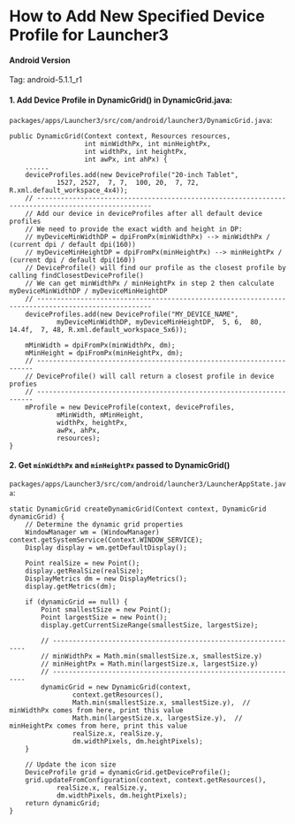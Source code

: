 
# How to Add New Specified Device Profile for Launcher3

#### Android Version
Tag: android-5.1.1_r1

#### 1. Add Device Profile in DynamicGrid() in DynamicGrid.java:

`packages/apps/Launcher3/src/com/android/launcher3/DynamicGrid.java`:

    public DynamicGrid(Context context, Resources resources,
                       int minWidthPx, int minHeightPx,
                       int widthPx, int heightPx,
                       int awPx, int ahPx) {
        ......
        deviceProfiles.add(new DeviceProfile("20-inch Tablet",
                1527, 2527,  7, 7,  100, 20,  7, 72, R.xml.default_workspace_4x4));
        // ---------------------------------------------------------------------------------------------------
        // Add our device in deviceProfiles after all default device profiles
        // We need to provide the exact width and height in DP:
        // myDeviceMinWidthDP = dpiFromPx(minWidthPx) --> minWidthPx / (current dpi / default dpi(160))
        // myDeviceMinHeightDP = dpiFromPx(minHeightPx) --> minHeightPx / (current dpi / default dpi(160))
        // DeviceProfile() will find our profile as the closest profile by calling findClosestDeviceProfile()
        // We can get minWidthPx / minHeightPx in step 2 then calculate myDeviceMinWidthDP / myDeviceMinHeightDP
        // ---------------------------------------------------------------------------------------------------
        deviceProfiles.add(new DeviceProfile("MY_DEVICE_NAME",
                myDeviceMinWidthDP, myDeviceMinHeightDP,  5, 6,  80, 14.4f,  7, 48, R.xml.default_workspace_5x6));

        mMinWidth = dpiFromPx(minWidthPx, dm);
        mMinHeight = dpiFromPx(minHeightPx, dm);
        // ---------------------------------------------------------------------
        // DeviceProfile() will call return a closest profile in device profies
        // ---------------------------------------------------------------------
        mProfile = new DeviceProfile(context, deviceProfiles,
                mMinWidth, mMinHeight,
                widthPx, heightPx,
                awPx, ahPx,
                resources);
    }


#### 2. Get `minWidthPx` and `minHeightPx` passed to DynamicGrid()
`packages/apps/Launcher3/src/com/android/launcher3/LauncherAppState.java`:

    static DynamicGrid createDynamicGrid(Context context, DynamicGrid dynamicGrid) {
        // Determine the dynamic grid properties
        WindowManager wm = (WindowManager) context.getSystemService(Context.WINDOW_SERVICE);
        Display display = wm.getDefaultDisplay();

        Point realSize = new Point();
        display.getRealSize(realSize);
        DisplayMetrics dm = new DisplayMetrics();
        display.getMetrics(dm);

        if (dynamicGrid == null) {
            Point smallestSize = new Point();
            Point largestSize = new Point();
            display.getCurrentSizeRange(smallestSize, largestSize);

            // ---------------------------------------------------------------
            // minWidthPx = Math.min(smallestSize.x, smallestSize.y)
            // minHeightPx = Math.min(largestSize.x, largestSize.y)
            // ---------------------------------------------------------------
            dynamicGrid = new DynamicGrid(context,
                    context.getResources(),
                    Math.min(smallestSize.x, smallestSize.y),  // minWidthPx comes from here, print this value
                    Math.min(largestSize.x, largestSize.y),  // minHeightPx comes from here, print this value
                    realSize.x, realSize.y,
                    dm.widthPixels, dm.heightPixels);
        }

        // Update the icon size
        DeviceProfile grid = dynamicGrid.getDeviceProfile();
        grid.updateFromConfiguration(context, context.getResources(),
                realSize.x, realSize.y,
                dm.widthPixels, dm.heightPixels);
        return dynamicGrid;
    }

